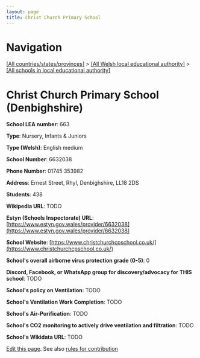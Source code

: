 ```yaml
---
layout: page
title: Christ Church Primary School
---
```

# Navigation

[[All countries/states/provinces]](../../..) > [[All Welsh local educational authority]](../..) > [[All schools in local educational authority]](..)

# Christ Church Primary School (Denbighshire)

**School LEA number**: 663

**Type**: Nursery, Infants & Juniors

**Type (Welsh)**: English medium

**School Number**: 6632038

**Phone Number**: 01745 353982

**Address**: Ernest Street, Rhyl, Denbighshire, LL18 2DS

**Students**: 438

**Wikipedia URL**: TODO

**Estyn (Schools Inspectorate) URL**: [https://www.estyn.gov.wales/provider/6632038](https://www.estyn.gov.wales/provider/6632038)

**School Website**: [https://www.christchurchcpschool.co.uk/](https://www.christchurchcpschool.co.uk/)

**School's overall airborne virus protection grade (0-5)**: 0

**Discord, Facebook, or WhatsApp group for discovery/advocacy for THIS school**: TODO

**School's policy on Ventilation**: TODO

**School's Ventilation Work Completion**: TODO

**School's Air-Purification**: TODO

**School's CO2 monitoring to actively drive ventilation and filtration**: TODO

**School's Wikidata URL**: TODO




[Edit this page](https://github.com/VentilationProject/Wales/edit/prif/./Denbighshire/Christ_Church_Primary_School.md). See also [rules for contribution](../../../contribution-rules/)